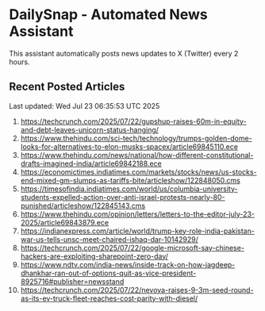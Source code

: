 # DailySnap - Automated News Assistant

This assistant automatically posts news updates to X (Twitter) every 2 hours.

## Recent Posted Articles

Last updated: Wed Jul 23 06:35:53 UTC 2025

1. https://techcrunch.com/2025/07/22/gupshup-raises-60m-in-equity-and-debt-leaves-unicorn-status-hanging/
2. https://www.thehindu.com/sci-tech/technology/trumps-golden-dome-looks-for-alternatives-to-elon-musks-spacex/article69845110.ece
3. https://www.thehindu.com/news/national/how-different-constitutional-drafts-imagined-india/article69842188.ece
4. https://economictimes.indiatimes.com/markets/stocks/news/us-stocks-end-mixed-gm-slumps-as-tariffs-bite/articleshow/122848050.cms
5. https://timesofindia.indiatimes.com/world/us/columbia-university-students-expelled-action-over-anti-israel-protests-nearly-80-punished/articleshow/122845143.cms
6. https://www.thehindu.com/opinion/letters/letters-to-the-editor-july-23-2025/article69843879.ece
7. https://indianexpress.com/article/world/trump-key-role-india-pakistan-war-us-tells-unsc-meet-chaired-ishaq-dar-10142929/
8. https://techcrunch.com/2025/07/22/google-microsoft-say-chinese-hackers-are-exploiting-sharepoint-zero-day/
9. https://www.ndtv.com/india-news/inside-track-on-how-jagdeep-dhankhar-ran-out-of-options-quit-as-vice-president-8925716#publisher=newsstand
10. https://techcrunch.com/2025/07/22/nevoya-raises-9-3m-seed-round-as-its-ev-truck-fleet-reaches-cost-parity-with-diesel/
